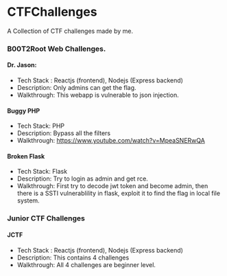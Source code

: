 # CTFChallenges
A Collection of CTF challenges made by me.

### B00T2Root Web Challenges.

#### Dr. Jason:
* Tech Stack : Reactjs (frontend), Nodejs (Express backend)
* Description: Only admins can get the flag.
* Walkthrough: This webapp is vulnerable to json injection.

#### Buggy PHP
* Tech Stack: PHP
* Description: Bypass all the filters
* Walkthrough: https://www.youtube.com/watch?v=MpeaSNERwQA

#### Broken Flask
* Tech Stack: Flask
* Description: Try to login as admin and get rce.
* Walkthrough: First try to decode jwt token and become admin, then there is a SSTI vulnerablility in flask, exploit it to find the flag in local file system.

### Junior CTF Challenges

#### JCTF
* Tech Stack : Reactjs (frontend), Nodejs (Express backend)
* Description: This contains 4 challenges
* Walkthrough: All 4 challenges are beginner level.
